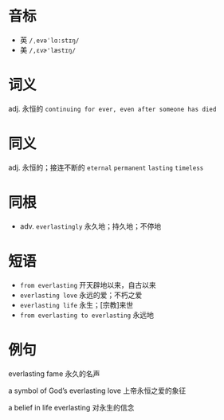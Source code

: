 # 音标

- 英 `/ˌevəˈlɑ:stɪŋ/`
- 美 `/,ɛvɚ'læstɪŋ/`

# 词义

adj. 永恒的
`continuing for ever, even after someone has died`

# 同义

adj. 永恒的；接连不断的
`eternal` `permanent` `lasting` `timeless`

# 同根

- adv. `everlastingly` 永久地；持久地；不停地

# 短语

- `from everlasting` 开天辟地以来，自古以来
- `everlasting love` 永远的爱；不朽之爱
- `everlasting life` 永生；[宗教]来世
- `from everlasting to everlasting` 永远地

# 例句

everlasting fame
永久的名声

a symbol of God’s everlasting love
上帝永恒之爱的象征

a belief in life everlasting
对永生的信念


